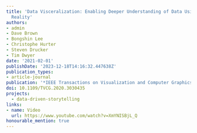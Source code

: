 ```yaml
---
title: 'Data Visceralization: Enabling Deeper Understanding of Data Using Virtual
  Reality'
authors:
- admin
- Dave Brown
- Bongshin Lee
- Christophe Hurter
- Steven Drucker
- Tim Dwyer
date: '2021-02-01'
publishDate: '2023-12-18T14:16:32.447638Z'
publication_types:
- article-journal
publication: '*IEEE Transactions on Visualization and Computer Graphics*'
doi: 10.1109/TVCG.2020.3030435
projects:
  - data-driven-storytelling
links:
- name: Video
  url: https://www.youtube.com/watch?v=XmYNISBjL_Q
honourable_mention: true
---
```

